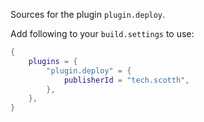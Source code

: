 Sources for the plugin `plugin.deploy`.

Add following to your `build.settings` to use:
```lua
{
    plugins = {
        "plugin.deploy" = {
            publisherId = "tech.scotth",
        },
    },
}
```
